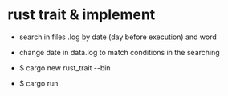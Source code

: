 # rust trait & implement
* search in files .log by date (day before execution) and word
* change date in data.log to match conditions in the searching

* $ cargo new rust_trait --bin
* $ cargo run